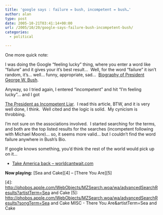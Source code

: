 ```yaml
---
title: 'google says : failure = bush, incompetent = bush…'
author: alan
type: post
date: 2005-10-21T03:41:14+00:00
url: /2005/10/20/google-says-failure-bush-incompetent-bush/
categories:
  - political

---
```

</p>

One more quick note:

I was doing the Google &ldquo;feeling lucky&rdquo; thing, where you enter a word like &ldquo;failure&rdquo; and it gives your it&rsquo;s best result&hellip;&nbsp; Well, for the word &ldquo;failure&rdquo; it isn&rsquo;t random, it&rsquo;s&hellip; well&hellip; funny, appropriate, sad&hellip;&nbsp; [Biography of President George W. Bush][1].

Anyway, so I tried again, I&nbsp;entered &ldquo;incompetent&rdquo; and hit &ldquo;I&rsquo;m feeling lucky&rdquo;&hellip; and I got&nbsp;<!--StartFragment -->

[The President as Incompetent Liar][2].&nbsp; I read this article, BTW, and it is very well done, I think.&nbsp; Well cited and the logic is solid.&nbsp; My cynicism is throbbing.

I&rsquo;m not sure on the associations involved.&nbsp; I started searching for the terms, and both are the top listed results for the searches (incompetent following with Michael Moore)&hellip; so, it seems more valid&hellip; but I couldn&rsquo;t find the word failure anywhere in&nbsp;Bush&rsquo;s&nbsp;Bio.

If google knows something, you&rsquo;d think the rest of the world would pick up on it&hellip;

  * [Take America back &ndash; worldcantwait.com][3]

**Now playing:** [Sea and Cake][4] &#8211;&nbsp;[There You Are][5]


 [1]: http://www.whitehouse.gov/president/gwbbio.html
 [2]: http://emperors-clothes.com/indict/liar.htm
 [3]: http://worldcantwait.com/
 [4]: http://phobos.apple.com/WebObjects/MZSearch.woa/wa/advancedSearchResults?artistTerm=Sea and Cake
 [5]: http://phobos.apple.com/WebObjects/MZSearch.woa/wa/advancedSearchResults?songTerm=Sea and Cake  MISC - There You Are&artistTerm=Sea and Cake
